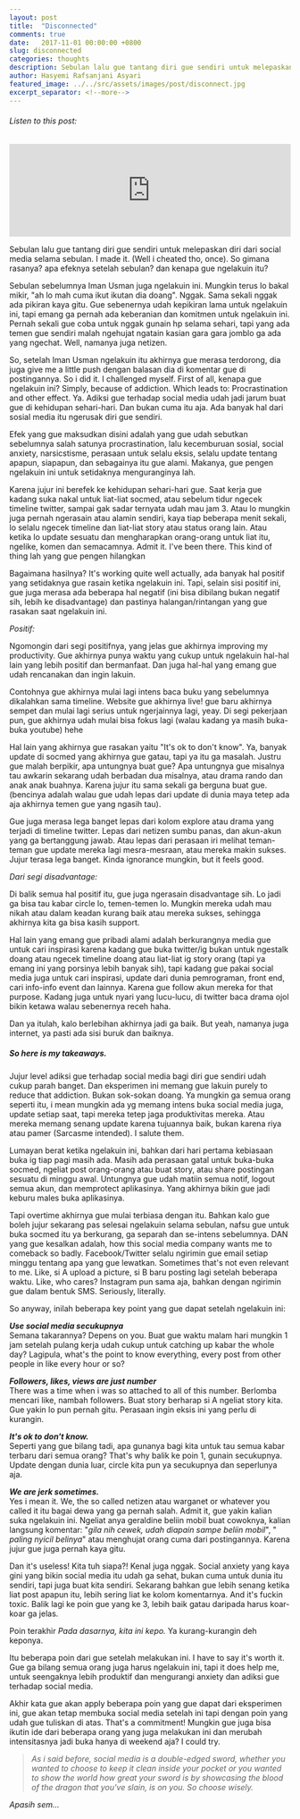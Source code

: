 ```yaml
---
layout: post
title:  "Disconnected"
comments: true
date:   2017-11-01 00:00:00 +0800
slug: disconnected
categories: thoughts
description: Sebulan lalu gue tantang diri gue sendiri untuk melepaskan diri dari social media selama sebulan. I made it. (Well i cheated tho, once). So gimana rasanya? apa efeknya setelah sebulan? dan kenapa gue ngelakuin itu?
author: Hasyemi Rafsanjani Asyari
featured_image: ../../src/assets/images/post/disconnect.jpg
excerpt_separator: <!--more-->
---
```


<h6>Listen to this post:</h6>
<iframe width="100%" height="166" scrolling="no" frameborder="no" src="https://w.soundcloud.com/player/?url=https%3A//api.soundcloud.com/tracks/350685796&amp;color=%23000000&amp;auto_play=false&amp;hide_related=false&amp;show_comments=true&amp;show_user=true&amp;show_reposts=false&amp;show_teaser=true"></iframe><br/>
<p class="intro">Sebulan lalu gue tantang diri gue sendiri untuk melepaskan diri dari social media selama sebulan. I made it. (Well i cheated tho, once). So gimana rasanya? apa efeknya setelah sebulan? dan kenapa gue ngelakuin itu?</p>

Sebulan sebelumnya Iman Usman juga ngelakuin ini. Mungkin terus lo bakal mikir, "ah lo mah cuma ikut ikutan dia doang". Nggak. Sama sekali nggak ada pikiran kaya gitu. Gue sebenernya udah kepikiran lama untuk ngelakuin ini, tapi emang ga pernah ada keberanian dan komitmen untuk ngelakuin ini. Pernah sekali gue coba untuk nggak gunain hp selama sehari, tapi yang ada temen gue sendiri malah ngehujat ngatain kasian gara gara jomblo ga ada yang ngechat. Well, namanya juga netizen.

So, setelah Iman Usman ngelakuin itu akhirnya gue merasa terdorong, dia juga give me a little push dengan balasan dia di komentar gue di postingannya. So i did it. I challenged myself. 
First of all, kenapa gue ngelakuin ini? Simply, because of addiction. Which leads to: Procrastination and other effect. Ya. Adiksi gue terhadap social media udah jadi jarum buat gue di kehidupan sehari-hari. Dan bukan cuma itu aja. Ada banyak hal dari sosial media itu ngerusak diri gue sendiri.

Efek yang gue maksudkan disini adalah yang gue udah sebutkan sebelumnya salah satunya procrastination, lalu kecemburuan sosial, social anxiety, narsicstisme, perasaan untuk selalu eksis, selalu update tentang apapun, siapapun, dan sebagainya itu gue alami. Makanya, gue pengen ngelakuin ini untuk setidaknya menguranginya lah.

Karena jujur ini berefek ke kehidupan sehari-hari gue. Saat kerja gue kadang suka nakal untuk liat-liat socmed, atau sebelum tidur ngecek timeline twitter, sampai gak sadar ternyata udah mau jam 3. Atau lo mungkin juga pernah ngerasain atau alamin sendiri, kaya tiap beberapa menit sekali, lo selalu ngecek timeline dan liat-liat story atau status orang lain. Atau ketika lo update sesuatu dan mengharapkan orang-orang untuk liat itu, ngelike, komen dan semacamnya. Admit it. I've been there. This kind of thing lah yang gue pengen hilangkan

Bagaimana hasilnya? It's working quite well actually, ada banyak hal positif yang setidaknya gue rasain ketika ngelakuin ini. Tapi, selain sisi positif ini, gue juga merasa ada beberapa hal negatif (ini bisa dibilang bukan negatif sih, lebih ke disadvantage) dan pastinya halangan/rintangan yang gue rasakan saat ngelakuin ini.

_Positif:_

Ngomongin dari segi positifnya, yang jelas gue akhirnya improving my productivity. Gue akhirnya punya waktu yang cukup untuk ngelakuin hal-hal lain yang lebih positif dan bermanfaat. Dan juga hal-hal yang emang gue udah rencanakan dan ingin lakuin.

Contohnya gue akhirnya mulai lagi intens baca buku yang sebelumnya dikalahkan sama timeline. Website gue akhirnya live! gue baru akhirnya sempet dan mulai lagi serius untuk ngerjainnya lagi, yeay. Di segi pekerjaan pun, gue akhirnya udah mulai bisa fokus lagi (walau kadang ya masih buka-buka youtube) hehe

Hal lain yang akhirnya gue rasakan yaitu "It's ok to don't know". Ya, banyak update di socmed yang akhirnya gue gatau, tapi ya itu ga masalah. Justru gue malah berpikir, apa untungnya buat gue? Apa untungnya gue misalnya tau awkarin sekarang udah berbadan dua misalnya, atau drama rando dan anak anak buahnya. Karena jujur itu sama sekali ga berguna buat gue. (bencinya adalah walau gue udah lepas dari update di dunia maya tetep ada aja akhirnya temen gue yang ngasih tau).

Gue juga merasa lega banget lepas dari kolom explore atau drama yang terjadi di timeline twitter. Lepas dari netizen sumbu panas, dan akun-akun yang ga bertanggung jawab. Atau lepas dari perasaan iri melihat teman-teman gue update mereka lagi mesra-mesraan, atau mereka makin sukses. Jujur terasa lega banget. Kinda ignorance mungkin, but it feels good.

_Dari segi disadvantage:_

Di balik semua hal positif itu, gue juga ngerasain disadvantage sih. Lo jadi ga bisa tau kabar circle lo, temen-temen lo. Mungkin mereka udah mau nikah atau dalam keadan kurang baik atau mereka sukses, sehingga akhirnya kita ga bisa kasih support. 

Hal lain yang emang gue pribadi alami adalah berkurangnya media gue untuk cari inspirasi karena kadang gue buka twitter/ig bukan untuk ngestalk doang atau ngecek timeline doang atau liat-liat ig story orang (tapi ya emang ini yang porsinya lebih banyak sih), tapi kadang gue pakai social media juga untuk cari inspirasi, update dari dunia pemrograman, front end, cari info-info event dan lainnya. Karena gue follow akun mereka for that purpose. Kadang juga untuk nyari yang lucu-lucu, di twitter baca drama ojol bikin ketawa walau sebenernya receh haha.

Dan ya itulah, kalo berlebihan akhirnya jadi ga baik. But yeah, namanya juga internet, ya pasti ada sisi buruk dan baiknya. 

##### ___So here is my takeaways.___

Jujur level adiksi gue terhadap social media bagi diri gue sendiri udah cukup parah banget. Dan eksperimen ini memang gue lakuin purely to reduce that addiction. Bukan sok-sokan doang. Ya mungkin ga semua orang seperti itu, i mean mungkin ada yg memang intens buka social media juga, update setiap saat, tapi mereka tetep jaga produktivitas mereka. Atau mereka memang senang update karena tujuannya baik, bukan karena riya atau pamer (Sarcasme intended). I salute them.

Lumayan berat ketika ngelakuin ini, bahkan dari hari pertama kebiasaan buka ig tiap pagi masih ada. Masih ada perasaan gatal untuk buka-buka socmed, ngeliat post orang-orang atau buat story, atau share postingan sesuatu di minggu awal. Untungnya gue udah matiin semua notif, logout semua akun, dan memprotect aplikasinya. Yang akhirnya bikin gue jadi keburu males buka aplikasinya. 

Tapi overtime akhirnya gue mulai terbiasa dengan itu. Bahkan kalo gue boleh jujur sekarang pas selesai ngelakuin selama sebulan, nafsu gue untuk buka socmed itu ya berkurang, ga separah dan se-intens sebelumnya. DAN yang gue kesalkan adalah, how this social media company wants me to comeback so badly. Facebook/Twitter selalu ngirimin gue email setiap minggu tentang apa yang gue lewatkan. Sometimes that's not even relevant to me. Like, si A upload a picture, si B baru posting lagi setelah beberapa waktu. Like, who cares? Instagram pun sama aja, bahkan dengan ngirimin gue dalam bentuk SMS. Seriously, literally.

So anyway, inilah beberapa key point yang gue dapat setelah ngelakuin ini:

___Use social media secukupnya___<br/>
Semana takarannya? Depens on you. Buat gue waktu malam hari mungkin 1 jam setelah pulang kerja udah cukup untuk catching up kabar the whole day? Lagipula, what's the point to know everything, every post from other people in like every hour or so?

___Followers, likes, views are just number___<br/>
There was a time when i was so attached to all of this number. Berlomba mencari like, nambah followers. Buat story berharap si A ngeliat story kita. Gue yakin lo pun pernah gitu. Perasaan ingin eksis ini yang perlu di kurangin.

___It's ok to don't know.___<br/>
Seperti yang gue bilang tadi, apa gunanya bagi kita untuk tau semua kabar terbaru dari semua orang? That's why balik ke poin 1, gunain secukupnya. Update dengan dunia luar, circle kita pun ya secukupnya dan seperlunya aja.

___We are jerk sometimes.___<br/>
Yes i mean it. We, the so called netizen atau warganet or whatever you called it itu bagai dewa yang ga pernah salah. Admit it, gue yakin kalian suka ngelakuin ini. Ngeliat anya geraldine beliin mobil buat cowoknya, kalian langsung komentar: "*gila nih cewek, udah diapain sampe beliin mobil*", " *paling nyicil belinya*" atau menghujat orang cuma dari postingannya. Karena jujur gue juga pernah kaya gitu.

Dan it's useless! Kita tuh siapa?! Kenal juga nggak. Social anxiety yang kaya gini yang bikin social media itu udah ga sehat, bukan cuma untuk dunia itu sendiri, tapi juga buat kita sendiri. Sekarang bahkan gue lebih senang ketika liat post apapun itu, lebih sering liat ke kolom komentarnya. And it's fuckin toxic. Balik lagi ke poin gue yang ke 3, lebih baik gatau daripada harus koar-koar ga jelas. 

Poin terakhir _Pada dasarnya, kita ini kepo._ Ya kurang-kurangin deh keponya.


Itu beberapa poin dari gue setelah melakukan ini. I have to say it's worth it. Gue ga bilang semua orang juga harus ngelakuin ini, tapi it does help me, untuk seengaknya lebih produktif dan mengurangi anxiety dan adiksi gue terhadap social media.

Akhir kata gue akan apply beberapa poin yang gue dapat dari eksperimen ini, gue akan tetap membuka social media setelah ini tapi dengan poin yang udah gue tuliskan di atas. That's a commitment! Mungkin gue juga bisa ikutin ide dari beberapa orang yang juga melakukan ini dan merubah intensitasnya jadi buka hanya di weekend aja? I could try.

> _As i said before, social media is a double-edged sword, whether you wanted to choose to keep it clean inside your pocket or you wanted to show the world how great your sword is by showcasing the blood of the dragon that you've slain, is on you. So choose wisely._ 

_Apasih sem..._
